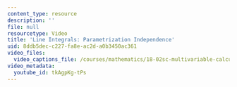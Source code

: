 ```yaml
---
content_type: resource
description: ''
file: null
resourcetype: Video
title: 'Line Integrals: Parametrization Independence'
uid: 8ddb5dec-c227-fa8e-ac2d-a0b3450ac361
video_files:
  video_captions_file: /courses/mathematics/18-02sc-multivariable-calculus-fall-2010/3.-double-integrals-and-line-integrals-in-the-plane/part-b-vector-fields-and-line-integrals/session-57-work-and-line-integrals/line-integrals-parametrization-independence/tkAgpKg-tPs.vtt
video_metadata:
  youtube_id: tkAgpKg-tPs
---
```

